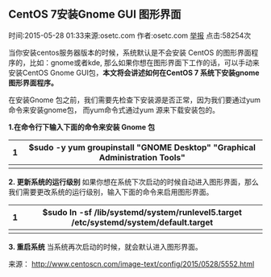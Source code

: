 ## CentOS 7安装Gnome GUI 图形界面

时间:2015-05-28 01:33来源:osetc.com 作者:osetc.com [举报](http://www.centoscn.com/plus/erraddsave.php?aid=5552&title=CentOS%207%B0%B2%D7%B0Gnome%20GUI%20%CD%BC%D0%CE%BD%E7%C3%E6) 点击:58254次

当你安装centos服务器版本的时候，系统默认是不会安装 CentOS 的图形界面程序的，比如：gnome或者kde, 那么如果你想在图形界面下工作的话，可以手动来安装CentOS Gnome GUI包，**本文将会讲述如何在CentOS 7 系统下安装gnome图形界面程序。**

在安装Gnome 包之前，我们需要先检查下安装源是否正常，因为我们要通过yum命令来安装gnome包， 而yum命令式通过yum 源来下载安装包的。

**1.在命令行下输入下面的命令来安装 Gnome 包**

| 1    | $sudo -y  yum groupinstall "GNOME Desktop" "Graphical Administration Tools" |
| ---- | ---------------------------------------- |
|      |                                          |

**2. 更新系统的运行级别**
如果你想在系统下次启动的时候自动进入图形界面，那么我们需要更改系统的运行级别，输入下面的命令来启用图形界面。

| 1    | $sudo ln -sf /lib/systemd/system/runlevel5.target /etc/systemd/system/default.target |
| ---- | ---------------------------------------- |
|      |                                          |

**3. 重启系统**
当系统再次启动的时候，就会默认进入图形界面。

来源： <http://www.centoscn.com/image-text/config/2015/0528/5552.html>